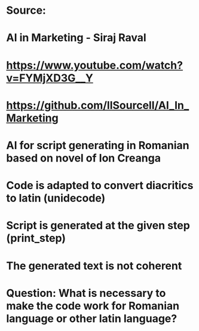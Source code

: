 # Source:
# AI in Marketing - Siraj Raval
# https://www.youtube.com/watch?v=FYMjXD3G__Y
# https://github.com/llSourcell/AI_In_Marketing 

# AI for script generating in Romanian based on novel of Ion Creanga
# Code is adapted to convert diacritics to latin (unidecode)
# Script is generated at the given step (print_step)

# The generated text is not coherent
# Question: What is necessary to make the code work for Romanian language or other latin language?
